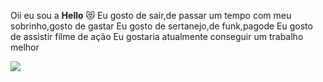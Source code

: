 Oii eu sou a **Hello** 😻
Eu gosto de sair,de passar um tempo com meu sobrinho,gosto de gastar
Eu gosto de sertanejo,de funk,pagode
Eu gosto de assistir filme de ação
Eu gostaria atualmente conseguir um trabalho melhor

![](https://media1.tenor.com/m/HvtbNME4NqUAAAAC/sending-love.gif)
